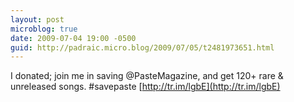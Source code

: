 ```yaml
---
layout: post
microblog: true
date: 2009-07-04 19:00 -0500
guid: http://padraic.micro.blog/2009/07/05/t2481973651.html
---
```

I donated; join me in saving @PasteMagazine, and get 120+ rare &amp; unreleased songs. #savepaste [http://tr.im/lgbE](http://tr.im/lgbE)
